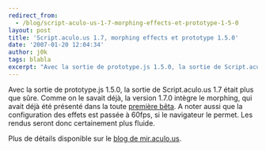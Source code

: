 ```yaml
---
redirect_from:
  - /blog/script-aculo-us-1-7-morphing-effects-et-prototype-1-5-0
layout: post
title: 'Script.aculo.us 1.7, morphing effects et prototype 1.5.0'
date: '2007-01-20 12:04:34'
author: j0k
tags: blabla
excerpt: "Avec la sortie de prototype.js 1.5.0, la sortie de Script.aculo.us 1.7 était plus que sûre.     \nComme on le savait déjà, la version 1.7.0 intègre le morphing, qui avait déjà été présenté dans la toute [première bêta](http://www.j0k3r.net/news-premiere-beta-pour-script-aculo-us-1-7-1615.html).    A noter aussi que la configuration des effets est      …"
---
```


Avec la sortie de prototype.js 1.5.0, la sortie de Script.aculo.us 1.7 était plus que sûre.
Comme on le savait déjà, la version 1.7.0 intègre le morphing, qui avait déjà été présenté dans la toute [première bêta](http://www.j0k3r.net/news-premiere-beta-pour-script-aculo-us-1-7-1615.html).    A noter aussi que la configuration des effets est passée à 60fps, si le navigateur le permet. Les rendus seront donc certainement plus fluide.

Plus de détails disponible sur le [blog de mir.aculo.us](http://mir.aculo.us/2007/1/19/script-aculo-us-1-7).
